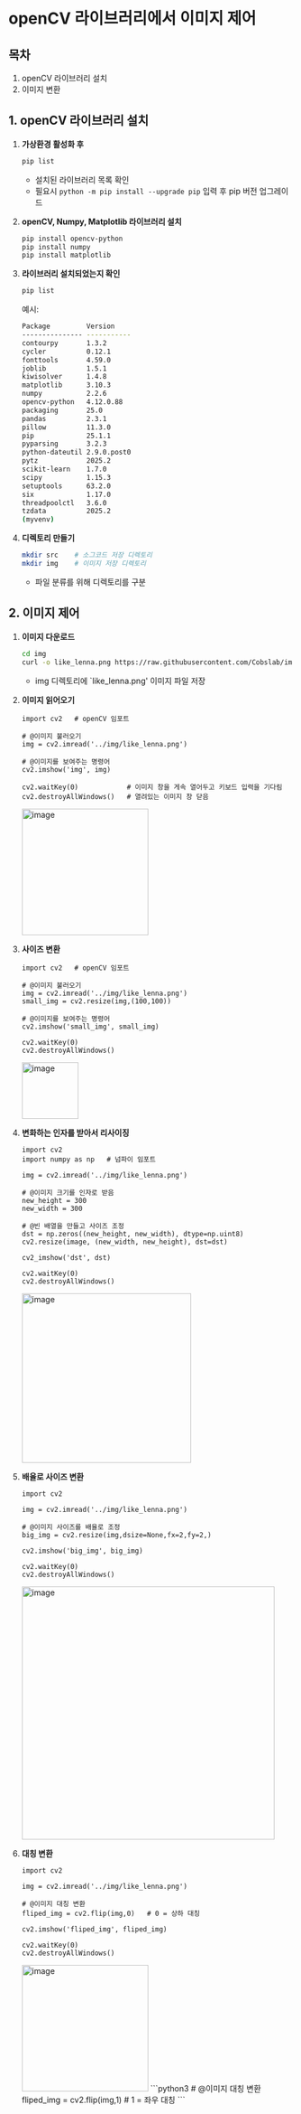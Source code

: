 # openCV 라이브러리에서 이미지 제어

## 목차
1. openCV 라이브러리 설치
2. 이미지 변환

## 1. openCV 라이브러리 설치

1. **가상환경 활성화 후**
   ```bash
   pip list
   ```
   - 설치된 라이브러리 목록 확인
   - 필요시 ```python -m pip install --upgrade pip``` 입력 후 pip 버전 업그레이드

2. **openCV, Numpy, Matplotlib 라이브러리 설치**
   ```bash
   pip install opencv-python
   pip install numpy
   pip install matplotlib
   ```

3. **라이브러리 설치되었는지 확인**
   ```bash
   pip list
   ```
   예시:
   ```bash
   Package         Version
   --------------- -----------
   contourpy       1.3.2
   cycler          0.12.1
   fonttools       4.59.0
   joblib          1.5.1
   kiwisolver      1.4.8
   matplotlib      3.10.3
   numpy           2.2.6
   opencv-python   4.12.0.88
   packaging       25.0
   pandas          2.3.1
   pillow          11.3.0
   pip             25.1.1
   pyparsing       3.2.3
   python-dateutil 2.9.0.post0
   pytz            2025.2
   scikit-learn    1.7.0
   scipy           1.15.3
   setuptools      63.2.0
   six             1.17.0
   threadpoolctl   3.6.0
   tzdata          2025.2
   (myvenv)
   ```

4. **디렉토리 만들기**
   ```bash
   mkdir src    # 소그코드 저장 디렉토리
   mkdir img    # 이미지 저장 디렉토리
   ```
   - 파일 분류를 위해 디렉토리를 구분

## 2. 이미지 제어

1. **이미지 다운로드**
   ```bash
   cd img
   curl -o like_lenna.png https://raw.githubusercontent.com/Cobslab/imageBible/main/image/like_lenna224.png
   ```
   - img 디렉토리에 `like_lenna.png' 이미지 파일 저장

2. **이미지 읽어오기**
   ```python3
   import cv2   # openCV 임포트
   
   # @이미지 불러오기
   img = cv2.imread('../img/like_lenna.png')

   # @이미지를 보여주는 명령어
   cv2.imshow('img', img)

   cv2.waitKey(0)            # 이미지 창을 게속 열어두고 키보드 입력을 기다림
   cv2.destroyAllWindows()   # 열려있는 이미지 창 닫음
   ```
   <img width="224" height="224" alt="image" src="https://github.com/user-attachments/assets/f20f47a8-f55f-4ba2-9f01-ec4a6c9803f1" />

3. **사이즈 변환**
   ```python3
   import cv2   # openCV 임포트
   
   # @이미지 불러오기
   img = cv2.imread('../img/like_lenna.png')
   small_img = cv2.resize(img,(100,100))

   # @이미지를 보여주는 명령어
   cv2.imshow('small_img', small_img)

   cv2.waitKey(0)
   cv2.destroyAllWindows()
   ```
   <img width="100" height="100" alt="image" src="https://github.com/user-attachments/assets/08f34306-10d9-4403-80a6-aadaf0cdee31" />

4. **변화하는 인자를 받아서 리사이징**
   ```python3
   import cv2
   import numpy as np   # 넘파이 임포트

   img = cv2.imread('../img/like_lenna.png')

   # @이미지 크기를 인자로 받음
   new_height = 300
   new_width = 300

   # @빈 배열을 만들고 사이즈 조정
   dst = np.zeros((new_height, new_width), dtype=np.uint8)
   cv2.resize(image, (new_width, new_height), dst=dst)

   cv2_imshow('dst', dst)

   cv2.waitKey(0)
   cv2.destroyAllWindows()
   ```
   <img width="300" height="300" alt="image" src="https://github.com/user-attachments/assets/88f29bf2-59fc-498b-a418-9da30fc0e44c" />

5. **배율로 사이즈 변환**
   ```python3
   import cv2
   
   img = cv2.imread('../img/like_lenna.png')

   # @이미지 사이즈를 배율로 조정
   big_img = cv2.resize(img,dsize=None,fx=2,fy=2,)

   cv2.imshow('big_img', big_img)

   cv2.waitKey(0)
   cv2.destroyAllWindows()
   ```
   <img width="448" height="448" alt="image" src="https://github.com/user-attachments/assets/e179a63f-844f-4692-89d4-d6f59bd427a8" />

6. **대칭 변환**
   ```python3
   import cv2
   
   img = cv2.imread('../img/like_lenna.png')

   # @이미지 대칭 변환
   fliped_img = cv2.flip(img,0)   # 0 = 상하 대칭

   cv2.imshow('fliped_img', fliped_img)

   cv2.waitKey(0)
   cv2.destroyAllWindows() 
   ```
   <img width="224" height="224" alt="image" src="https://github.com/user-attachments/assets/7836676b-e9ea-4f7f-8ed7-86c879e0dfdd" />
   ```python3
   # @이미지 대칭 변환
   fliped_img = cv2.flip(img,1)   # 1 = 좌우 대칭
   ```
